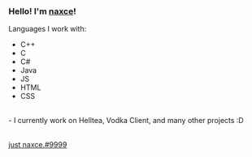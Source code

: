 ### Hello! I'm <a href="https://helltea.xyz">naxce</a>!


Languages I work with:
<ul>
    <li>C++</li>
    <li>C</li>
    <li>C#</li>  
    <li>Java</li>   
    <li>JS</li>
    <li>HTML</li>
    <li>CSS</li>
</ul>
<br>
- I currently work on Helltea, Vodka Client, and many other projects :D
<br><br>

<a href="https://discord.gg">just naxce.#9999</a>
